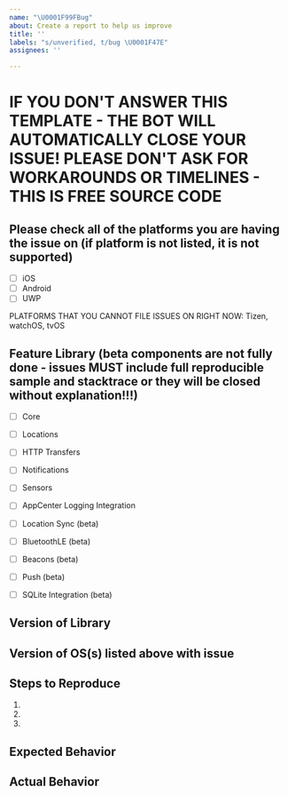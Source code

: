 ```yaml
---
name: "\U0001F99FBug"
about: Create a report to help us improve
title: ''
labels: "s/unverified, t/bug \U0001F47E"
assignees: ''

---
```


# IF YOU DON'T ANSWER THIS TEMPLATE - THE BOT WILL AUTOMATICALLY CLOSE YOUR ISSUE!  PLEASE DON'T ASK FOR WORKAROUNDS OR TIMELINES - THIS IS FREE SOURCE CODE

## Please check all of the platforms you are having the issue on (if platform is not listed, it is not supported)

 - [ ] iOS
 - [ ] Android
 - [ ] UWP

 PLATFORMS THAT YOU CANNOT FILE ISSUES ON RIGHT NOW: Tizen, watchOS, tvOS

## Feature Library (beta components are not fully done - issues MUST include full reproducible sample and stacktrace or they will be closed without explanation!!!)

 - [ ] Core
 - [ ] Locations
 - [ ] HTTP Transfers
 - [ ] Notifications
 - [ ] Sensors
 - [ ] AppCenter Logging Integration
 - [ ] Location Sync (beta)
 - [ ] BluetoothLE (beta)
 - [ ] Beacons (beta)
 - [ ] Push (beta)
 - [ ] SQLite Integration (beta)



## Version of Library

## Version of OS(s) listed above with issue



## Steps to Reproduce
1.
2.
3.

## Expected Behavior


## Actual Behavior
